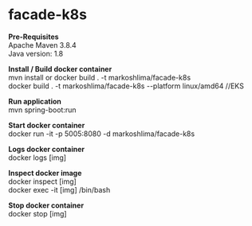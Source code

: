 # facade-k8s

**Pre-Requisites** <br />
Apache Maven 3.8.4 <br />
Java version: 1.8

**Install / Build docker container** <br />
mvn install or docker build . -t markoshlima/facade-k8s<br />
docker build . -t markoshlima/facade-k8s --platform linux/amd64 //EKS

**Run application** <br />
mvn spring-boot:run

**Start docker container** <br />
docker run -it -p 5005:8080 -d markoshlima/facade-k8s

**Logs docker container** <br />
docker logs [img]

**Inspect docker image** <br />
docker inspect [img] <br />
docker exec -it [img] /bin/bash

**Stop docker container** <br />
docker stop [img]